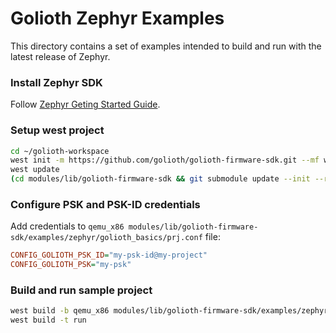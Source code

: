 # Golioth Zephyr Examples

This directory contains a set of examples intended to build and run with the latest release of
Zephyr.

### Install Zephyr SDK

Follow [Zephyr Geting Started Guide](https://docs.zephyrproject.org/latest/develop/getting_started/).

### Setup west project

``` sh
cd ~/golioth-workspace
west init -m https://github.com/golioth/golioth-firmware-sdk.git --mf west-zephyr.yml
west update
(cd modules/lib/golioth-firmware-sdk && git submodule update --init --recursive)
```

### Configure PSK and PSK-ID credentials

Add credentials to ``qemu_x86
modules/lib/golioth-firmware-sdk/examples/zephyr/golioth_basics/prj.conf`` file:

``` cfg
CONFIG_GOLIOTH_PSK_ID="my-psk-id@my-project"
CONFIG_GOLIOTH_PSK="my-psk"
```

### Build and run sample project

``` sh
west build -b qemu_x86 modules/lib/golioth-firmware-sdk/examples/zephyr/golioth_basics
west build -t run
```
